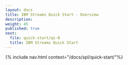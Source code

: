 ```yaml
---
layout: docs
title: IBM Streams Quick Start - Overview
description:
weight: 45
published: true
next:
  file: quick-start/qs-0
  title: IBM Streams Quick Start
---
```


{% include nav.html context="/docs/spl/quick-start/"%}
